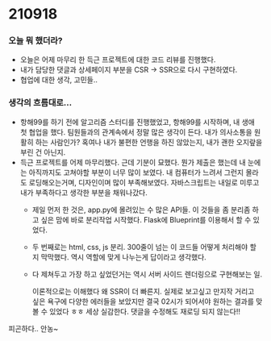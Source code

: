 # 210918

### 오늘 뭐 했더라?

- 오늘은 어제 마무리 한 득근 프로젝트에 대한 코드 리뷰를 진행했다.
- 내가 담당한 댓글과 상세페이지 부분을 CSR → SSR으로 다시 구현하였다.
- 협업에 대한 생각, 고민들..

### 생각의 흐름대로...

- 항해99를 하기 전에 알고리즘 스터디를 진행했었고, 항해99를 시작하며, 내 생애 첫 협업을 했다. 팀원들과의 관계속에서 정말 많은 생각이 든다. 내가 의사소통을 원활히 하는 사람인가? 혹여나 내가 불편한 언행을 하진 않았는지, 내가 괜한 오지랖을 부린 건 아닌지.
- 득근 프로젝트를 어제 마무리했다. 근데 기분이 묘했다. 뭔가 제출은 했는데 내 눈에는 아직까지도 고쳐야할 부분이 너무 많이 보였다. 내 컴퓨터가 느려서 그런지 몰라도 로딩해오는거며, 디자인이며 많이 부족해보였다. 자바스크립트는 내일로 미루고 내가 부족하다고 생각한 부분을 채워나갔다.
    - 제일 먼저 한 것은, app.py에 몰려있는 수 많은 API들. 이 것들을 좀 분리좀 하고 싶은 맘에 바로 분리작업 시작했다. Flask에 Blueprint를 이용해서 할 수 있었다.
    - 두 번째로는 html, css, js 분리. 300줄이 넘는 이 코드들 어떻게 처리해야 할지 막막했다. 역시 역할에 맞게 나누는게 답이라고 생각했다.
    - 다 제쳐두고 가장 하고 싶었던거는 역시 서버 사이드 렌더링으로 구현해보는 일.

        이론적으로는 이해했다 왜 SSR이 더 빠른지. 실제로 보고싶고 만지작 거리고 싶은 욕구에 다양한 에러들을 보았지만 결국 02시가 되어서야 원하는 결과를 맞볼 수 있었다 ㅎㅎ 세상 실감한다. 댓글을 수정해도 재로딩 되지 않는다!!

피곤하다.. 안농~